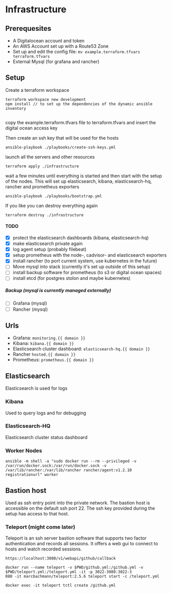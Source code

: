 # Infrastructure

## Prerequesites

- A Digitalocean account and token
- An AWS Account set up with a Route53 Zone
- Set up and edit the config file: `mv example.terraform.tfvars terraform.tfvars`
- External Mysql (for grafana and rancher)

## Setup
Create a terraform workspace
```
terraform workspace new development
npm install // to set up the dependencies of the dynamic ansible inventory
```

```

```

copy the example.terraform.tfvars file to terraform.tfvars
and insert the digital ocean access key

Then create an ssh key that will be used for the hosts
```
ansible-playbook ./playbooks/create-ssh-keys.yml
```

launch all the servers and other resources
```
terraform apply ./infrastructure
```

wait a few minutes until everything is started and then start
with the setup of the nodes. This will set up elasticsearch, kibana, elasticsearch-hq, rancher and prometheus exporters
```
ansible-playbook ./playbooks/bootstrap.yml
```

If you like you can destroy everything again
```
terraform destroy ./infrastructure
```

#### TODO
- [x] protect the elasticsearch dashboards (kibana, elasticsearch-hq)
- [x] make elasticsearch private again
- [x] log agent setup (probably filebeat)
- [x] setup prometheus with the node-, cadvisor- and elasticsearch exporters
- [x] install rancher (to port current system, use kubernetes in the future)
- [ ] Move mysql into stack (currently it's set up outside of this setup)
- [ ] install backup software for prometheus (to s3 or digital ocean spaces)
- [ ] install etcd (for postgres stolon and maybe kubernetes)

##### Backup (mysql is currently managed externally)
- [ ] Grafana (mysql)
- [ ] Rancher (mysql)

## Urls
- Grafana: `monitoring.{{ domain }}`
- Kibana: `kibana.{{ domain }}`
- Elasticsearch cluster dashboard: `elasticsearch-hq.{{ domain }}`
- Rancher `hosted.{{ domain }}`
- Prometheus: `prometheus.{{ domain }}`

## Elasticsearch
Elasticsearch is used for logs

### Kibana
Used to query logs and for debugging

### Elasticsearch-HQ
Elasticsearch cluster status dashboard

### Worker Nodes
```
ansible -m shell -a "sudo docker run --rm --privileged -v /var/run/docker.sock:/var/run/docker.sock -v /var/lib/rancher:/var/lib/rancher rancher/agent:v1.2.10 registrationurl" worker
```

## Bastion host

Used as ssh entry point into the private network.
The bastion host is accessible on the default ssh port 22.
The ssh key provided during the setup has access to that host.

### Teleport (might come later)

Teleport is an ssh server bastion software that supports two factor authentication and records all sessions. It  offers a web gui to connect to hosts and watch recorded sessions.

```
https://localhost:3080/v1/webapi/github/callback
```

```
docker run --name teleport -v $PWD/github.yml:/github.yml -v $PWD/teleport.yml:/teleport.yml -it -p 3022-3080:3022-3
080 -it marcbachmann/teleport:2.5.6 teleport start -c /teleport.yml

docker exec -it teleport tctl create /github.yml
```


